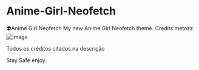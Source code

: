 # Anime-Girl-Neofetch
👽️Anime Girl Neofetch My new Anime Girl Neofetch theme. Credits:metozz
![image](https://i.imgur.com/mmUtcxk.png)

Todos os créditos citados na descrição

Stay Safe enjoy.


